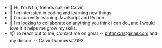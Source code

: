 - 👋 Hi, I’m Nitin, friends call me Calvin.
- 👀 I’m interested in coding and learning new things.
- 🌱 I’m currently learning JavaScript and Python
- 💞️ I’m looking to collaborate on anything you think i can do., and I would love if it helps me grow my skills.
- 📫 To reach out to me, Contact me on gmail -- bnttinx51@gmail.com and my discord -- CalvinDummers#7192

<!---
nitin264/nitin264 is a ✨ special ✨ repository because its `README.md` (this file) appears on your GitHub profile.
You can click the Preview link to take a look at your changes.
--->
